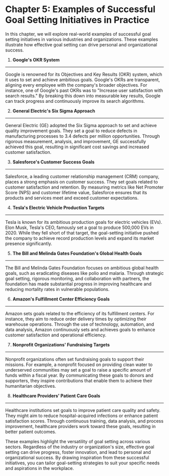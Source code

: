 Chapter 5: Examples of Successful Goal Setting Initiatives in Practice
======================================================================

In this chapter, we will explore real-world examples of successful goal setting initiatives in various industries and organizations. These examples illustrate how effective goal setting can drive personal and organizational success.

1. **Google's OKR System**
--------------------------

Google is renowned for its Objectives and Key Results (OKR) system, which it uses to set and achieve ambitious goals. Google's OKRs are transparent, aligning every employee with the company's broader objectives. For instance, one of Google's past OKRs was to "Increase user satisfaction with search results." By breaking this down into measurable key results, Google can track progress and continuously improve its search algorithms.

2. **General Electric's Six Sigma Approach**
--------------------------------------------

General Electric (GE) adopted the Six Sigma approach to set and achieve quality improvement goals. They set a goal to reduce defects in manufacturing processes to 3.4 defects per million opportunities. Through rigorous measurement, analysis, and improvement, GE successfully achieved this goal, resulting in significant cost savings and increased customer satisfaction.

3. **Salesforce's Customer Success Goals**
------------------------------------------

Salesforce, a leading customer relationship management (CRM) company, places a strong emphasis on customer success. They set goals related to customer satisfaction and retention. By measuring metrics like Net Promoter Score (NPS) and customer lifetime value, Salesforce ensures that its products and services meet and exceed customer expectations.

4. **Tesla's Electric Vehicle Production Targets**
--------------------------------------------------

Tesla is known for its ambitious production goals for electric vehicles (EVs). Elon Musk, Tesla's CEO, famously set a goal to produce 500,000 EVs in 2020. While they fell short of that target, the goal-setting initiative pushed the company to achieve record production levels and expand its market presence significantly.

5. **The Bill and Melinda Gates Foundation's Global Health Goals**
------------------------------------------------------------------

The Bill and Melinda Gates Foundation focuses on ambitious global health goals, such as eradicating diseases like polio and malaria. Through strategic goal setting, rigorous monitoring, and collaboration with partners, the foundation has made substantial progress in improving healthcare and reducing mortality rates in vulnerable populations.

6. **Amazon's Fulfillment Center Efficiency Goals**
---------------------------------------------------

Amazon sets goals related to the efficiency of its fulfillment centers. For instance, they aim to reduce order delivery times by optimizing their warehouse operations. Through the use of technology, automation, and data analysis, Amazon continuously sets and achieves goals to enhance customer satisfaction and operational efficiency.

7. **Nonprofit Organizations' Fundraising Targets**
---------------------------------------------------

Nonprofit organizations often set fundraising goals to support their missions. For example, a nonprofit focused on providing clean water to underserved communities may set a goal to raise a specific amount of funds within a fiscal year. By communicating these goals to donors and supporters, they inspire contributions that enable them to achieve their humanitarian objectives.

8. **Healthcare Providers' Patient Care Goals**
-----------------------------------------------

Healthcare institutions set goals to improve patient care quality and safety. They might aim to reduce hospital-acquired infections or enhance patient satisfaction scores. Through continuous training, data analysis, and process improvement, healthcare providers work toward these goals, resulting in better patient outcomes.

These examples highlight the versatility of goal setting across various sectors. Regardless of the industry or organization's size, effective goal setting can drive progress, foster innovation, and lead to personal and organizational success. By drawing inspiration from these successful initiatives, you can tailor goal-setting strategies to suit your specific needs and aspirations in the workplace.
